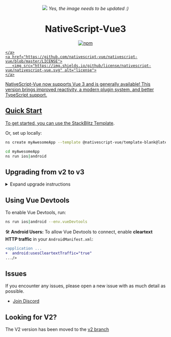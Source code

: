 <p align="center">
  <img src="https://user-images.githubusercontent.com/879060/205505950-70769439-ff3e-4ecc-b0cd-1385483a847c.jpg">
  <i>Yes, the image needs to be updated :)</i>
</p>

<h1 align="center">NativeScript-Vue3</h1>

<p align="center">
    <a href="https://www.npmjs.com/package/nativescript-vue">
       <img src="https://img.shields.io/npm/v/nativescript-vue/latest.svg" alt="npm">

    </a>
    <a href="https://github.com/nativescript-vue/nativescript-vue/blob/master/LICENSE">
       <img src="https://img.shields.io/github/license/nativescript-vue/nativescript-vue.svg" alt="license">
    </a>
</p>

NativeScript-Vue now supports Vue 3 and is generally available! This version brings improved reactivity, a modern plugin system, and better TypeScript support.

## Quick Start

To get started, you can use the [StackBlitz Template](https://stackblitz.com/fork/github/nativescript-vue/nativescript-vue/tree/main/packages/stackblitz-template?file=src%2Fcomponents%2FHome.vue&title=NativeScript%20Starter%20Vue3%20Beta).

Or, set up locally:

```sh
ns create myAwesomeApp --template @nativescript-vue/template-blank@latest

cd myAwesomeApp
ns run ios|android
```

## Upgrading from v2 to v3

<details>

<summary>Expand upgrade instructions</summary>

### Application Initialization Changes

In Vue 2, the app was initialized like this:

```ts
import Vue from 'nativescript-vue';
import Home from './components/Home.vue';

new Vue({
  render: (h) => h('frame', [h(Home)]),
}).$start();
```

In Vue 3, you now use `createApp`:

```ts
import { createApp } from 'nativescript-vue';
import Home from './components/Home.vue';

const app = createApp(Home);
app.start();
```

✅ **Key Changes:**

- Use `createApp(Home)` instead of `new Vue()`.
- The root `<Frame>` component should now be inside `Home.vue` (depending on your frame/navigation setup), not in the `createApp` function.

[Example Implementation](https://github.com/nativescript-vue/nativescript-vue/blob/main/packages/template-blank/src/components/Home.vue#L33)

### Navigation Changes in Vue 3

Navigation functions like `$navigateTo`, `$navigateBack`, and `$showModal` must now be **imported** instead of being accessed from `this`.

```html
<script lang="ts" setup>
  import { $navigateTo, $navigateBack, $showModal } from 'nativescript-vue';
  import MyComponent from './components/MyComponent.vue';

  function navigate() {
    $navigateTo(MyComponent, {
      /* options */
    });
  }

  function goBack() {
    $navigateBack();
  }

  function openModal() {
    $showModal(MyComponent, {
      /* options */
    });
  }
</script>
```

> ✅ **Why the change?**
>
> Vue 3 now uses **composition API** and removes `$navigateTo` from the component instance.

> **Note** Vue3 also supports the options API, where these methods are still available on `this`, however we recommend using the composition API.

### Plugin Registration

Plugins are now registered using `registerElement` instead of modifying the Vue instance.

#### **Before (Vue 2)**

```ts
import Vue from 'nativescript-vue';

Vue.registerElement(
  'Gradient',
  () => require('nativescript-gradient').Gradient,
);
```

#### **Now (Vue 3)**

```ts
import { createApp, registerElement } from 'nativescript-vue';
import Home from './components/Home.vue';

registerElement('Gradient', () => require('nativescript-gradient').Gradient);

// or using import statements
import { Gradient } from 'nativescript-gradient';
registerElement('Gradient', () => Gradient);

const app = createApp(Home);
app.start();
```

> ✅ **Note** Some plugins export a Vue3 compatible plugin, that can be used with `.use()`, like `@nativescript-community/ui-collectionview/vue3`. Consult the plugin documentation and if it doesn't specify this, use `registerElement` normally.

```ts
import { createApp } from 'nativescript-vue';
import Home from './components/Home.vue';
import CollectionView from '@nativescript-community/ui-collectionview/vue3';

const app = createApp(Home);
app.use(CollectionView);
app.start();
```

### ListView Changes

1. Instead of `for="item in listOfItems"`, use `:items="items"`
1. Instead of `if="condition"` us `:itemTemplateSelector="function"`
1. Use `#default="{ item, index }"` inside `<template>`

**Before (Vue 2)**

```html
<ListView for="item in listOfItems">
  <v-template>
    <label :text="item.text" />
  </v-template>

  <v-template if="item.odd">
    <label :text="item.text" class="bg-red-500" />
  </v-template>
</ListView>
```

**Now (Vue 3)**

```html
<script lang="ts" setup>
  const items = ref([
    /* ... items... */
  ]);

  function itemTemplateSelector(item, index) {
    return index % 2 === 0 ? 'default' : 'odd';
  }
</script>

<template>
  <ListView :items="items" :itemTemplateSelector="itemTemplateSelector">
    <template #default="{ item, index }">
      <label :text="item.text" />
    </template>

    <template #odd="{ item, index }">
      <label :text="item.text" class="bg-red-500" />
    </template>
  </ListView>
</template>
```

🚀 **Bonus:** You can now strongly type `item` using TypeScript!

```html
<template
  #default="{ item, index }: { item: MyType, index: number }"
></template>
```

Or, using the `ListItem` helper type:

```html
<template #default="{ item, index }: ListItem<MyType>"></template>
```

</details>

## Using Vue Devtools

To enable Vue Devtools, run:

```sh
ns run ios|android --env.vueDevtools
```

🛠️ **Android Users:**
To allow Vue Devtools to connect, enable **cleartext HTTP traffic** in your `AndroidManifest.xml`:

```diff
<application ...
+  android:usesCleartextTraffic="true"
.../>
```

## Issues

If you encounter any issues, please open a new issue with as much detail as possible.

- [Join Discord](https://nativescript.org/discord)

## Looking for V2?

The V2 version has been moved to the [v2 branch](https://github.com/nativescript-vue/nativescript-vue/tree/v2)
